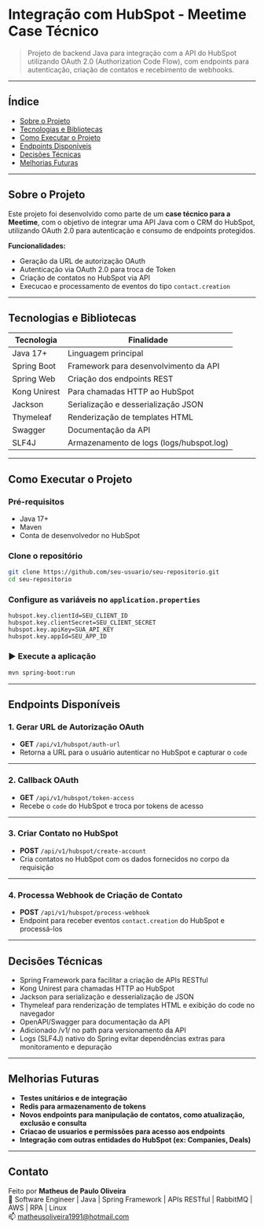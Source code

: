 # Integração com HubSpot - Meetime Case Técnico

> Projeto de backend Java para integração com a API do HubSpot utilizando OAuth 2.0 (Authorization Code Flow), com
> endpoints para autenticação, criação de contatos e recebimento de webhooks.

---

## Índice

- [Sobre o Projeto](#sobre-o-projeto)
- [Tecnologias e Bibliotecas](#tecnologias-e-bibliotecas)
- [Como Executar o Projeto](#como-executar-o-projeto)
- [Endpoints Disponíveis](#endpoints-disponíveis)
- [Decisões Técnicas](#decisões-técnicas)
- [Melhorias Futuras](#melhorias-futuras)

---

## Sobre o Projeto

Este projeto foi desenvolvido como parte de um **case técnico para a Meetime**, com o objetivo de integrar uma API Java
com o CRM do HubSpot, utilizando OAuth 2.0 para autenticação e consumo de endpoints protegidos.

**Funcionalidades:**

- Geração da URL de autorização OAuth
- Autenticação via OAuth 2.0 para troca de Token
- Criação de contatos no HubSpot via API
- Execucao e processamento de eventos do tipo `contact.creation`

---

## Tecnologias e Bibliotecas

| Tecnologia   | Finalidade                               |
|--------------|------------------------------------------|
| Java 17+     | Linguagem principal                      |
| Spring Boot  | Framework para desenvolvimento da API    |
| Spring Web   | Criação dos endpoints REST               |
| Kong Unirest | Para chamadas HTTP ao HubSpot            |
| Jackson      | Serialização e desserialização JSON      |
| Thymeleaf    | Renderização de templates HTML           |
| Swagger      | Documentação da API                      |
| SLF4J        | Armazenamento de logs (logs/hubspot.log) |

---

## Como Executar o Projeto

### Pré-requisitos

- Java 17+
- Maven
- Conta de desenvolvedor no HubSpot

### Clone o repositório

```bash
git clone https://github.com/seu-usuario/seu-repositorio.git
cd seu-repositorio
```

### Configure as variáveis no `application.properties`

```properties
hubspot.key.clientId=SEU_CLIENT_ID
hubspot.key.clientSecret=SEU_CLIENT_SECRET
hubspot.key.apiKey=SUA_API_KEY
hubspot.key.appId=SEU_APP_ID
```

### ▶️ Execute a aplicação

```bash
mvn spring-boot:run
```

---

## Endpoints Disponíveis

### 1. Gerar URL de Autorização OAuth

- **GET** `/api/v1/hubspot/auth-url`
- Retorna a URL para o usuário autenticar no HubSpot e capturar o `code`

---

### 2. Callback OAuth

- **GET** `/api/v1/hubspot/token-access`
- Recebe o `code` do HubSpot e troca por tokens de acesso

---

### 3. Criar Contato no HubSpot

- **POST** `/api/v1/hubspot/create-account`
- Cria contatos no HubSpot com os dados fornecidos no corpo da requisição

---

### 4. Processa Webhook de Criação de Contato

- **POST** `/api/v1/hubspot/process-webhook`
- Endpoint para receber eventos `contact.creation` do HubSpot e processá-los

---

## Decisões Técnicas

- Spring Framework para facilitar a criação de APIs RESTful
- Kong Unirest para chamadas HTTP ao HubSpot
- Jackson para serialização e desserialização de JSON
- Thymeleaf para renderização de templates HTML e exibição do code no navegador
- OpenAPI/Swagger para documentação da API
- Adicionado /v1/ no path para versionamento da API
- Logs (SLF4J) nativo do Spring evitar dependências extras para monitoramento e depuração

---

## Melhorias Futuras

- **Testes unitários e de integração**
- **Redis para armazenamento de tokens**
- **Novos endpoints para manipulação de contatos, como atualização, exclusão e consulta**
- **Criacao de usuarios e permissões para acesso aos endpoints**
- **Integração com outras entidades do HubSpot (ex: Companies, Deals)**

---

## Contato

Feito por **Matheus de Paulo Oliveira**  
💼 Software Engineer | Java | Spring Framework | APIs RESTful | RabbitMQ | AWS | RPA | Linux   
📫 matheusoliveira1991@hotmail.com